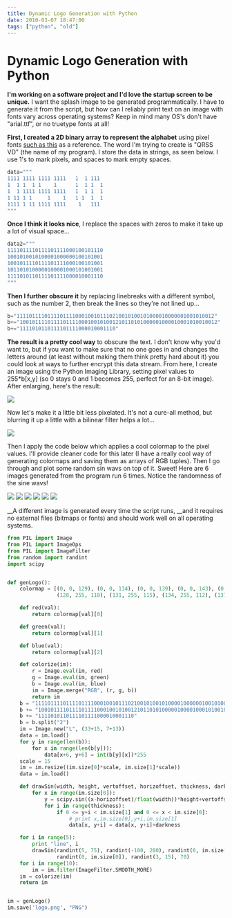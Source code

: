 ```yaml
---
title: Dynamic Logo Generation with Python
date: 2010-03-07 18:47:00
tags: ["python", "old"]
---
```


# Dynamic Logo Generation with Python

__I'm working on a software project and I'd love the startup screen to be unique.__ I want the splash image to be generated programmatically. I have to generate it from the script, but how can I reliably print text on an image with fonts vary across operating systems? Keep in mind many OS's don't have "arial.ttf", or no truetype fonts at all!

__First, I created a 2D binary array to represent the alphabet__ using pixel fonts [such as this](http://img.nattawat.org/images/yus3i81of22r503eyjtw.png) as a reference. The word I'm trying to create is "QRSS VD" (the name of my program). I store the data in strings, as seen below. I use 1's to mark pixels, and spaces to mark empty spaces.

```python
data="""
1111 1111 1111 1111   1  1 111
1  1 1  1 1    1      1  1 1  1
1  1 1111 1111 1111   1  1 1  1
1 11 1 1     1    1   1 1  1  1
1111 1 11 1111 1111    1   111
"""
```

__Once I think it looks nice__, I replace the spaces with zeros to make it take up a lot of visual space...

```python
data2="""
1111011110111101111000100101110
1001010010100001000000100101001
1001011110111101111000100101001
1011010100000100001000101001001
1111010110111101111000010001110
"""
```

__Then I further obscure it__ by replacing linebreaks with a different symbol, such as the number 2, then break the lines so they're not lined up...

```python
b="1111011110111101111000100101110210010100101000010000001001010012"
b+="1001011110111101111000100101001210110101000001000010001010010012"
b+="1111010110111101111000010001110"
```

__The result is a pretty cool way__ to obscure the text. I don't know why you'd want to, but if you want to make sure that no one goes in and changes the letters around (at least without making them think pretty hard about it) you could look at ways to further encrypt this data stream. From here, I create an image using the Python Imaging Library, setting pixel values to 255\*b\[x,y\] (so 0 stays 0 and 1 becomes 255, perfect for an 8-bit image). After enlarging, here's the result:

<div class="text-center img-border">

![](https://swharden.com/static/2010/03/07/nearest.png)

</div>

Now let's make it a little bit less pixelated. It's not a cure-all method, but blurring it up a little with a bilinear filter helps a lot...

<div class="text-center img-border">

![](https://swharden.com/static/2010/03/07/bilinear.png)

</div>

Then I apply the code below which applies a cool colormap to the pixel values. I'll provide cleaner code for this later (I have a really cool way of generating colormaps and saving them as arrays of RGB tuples). Then I go through and plot some random sin wavs on top of it. Sweet! Here are 6 images generated from the program run 6 times. Notice the randomness of the sine wavs!

<div class="text-center img-border img-micro">

![](https://swharden.com/static/2010/03/07/qrss-vd-logo-0.png)
![](https://swharden.com/static/2010/03/07/qrss-vd-logo-1.png)
![](https://swharden.com/static/2010/03/07/qrss-vd-logo-2.png)
![](https://swharden.com/static/2010/03/07/qrss-vd-logo-3.png)
![](https://swharden.com/static/2010/03/07/qrss-vd-logo-4.png)
![](https://swharden.com/static/2010/03/07/qrss-vd-logo-5.png)

</div>

__A different image is generated every time the script runs, __and it requires no external files (bitmaps or fonts) and should work well on all operating systems.

```python
from PIL import Image
from PIL import ImageOps
from PIL import ImageFilter
from random import randint
import scipy


def genLogo():
    colormap = [(0, 0, 129), (0, 0, 134), (0, 0, 139), (0, 0, 143), (0, 0, 148), (0, 0, 152), (0, 0, 157), (0, 0, 161), (0, 0, 166), (0, 0, 170), (0, 0, 175), (0, 0, 180), (0, 0, 184), (0, 0, 189), (0, 0, 193), (0, 0, 198), (0, 0, 202), (0, 0, 207), (0, 0, 211), (0, 0, 216), (0, 0, 220), (0, 0, 225), (0, 0, 230), (0, 0, 234), (0, 0, 239), (0, 0, 243), (0, 0, 248), (0, 0, 252), (0, 0, 255), (0, 0, 255), (0, 0, 255), (0, 0, 255), (0, 2, 255), (0, 7, 255), (0, 11, 255), (0, 14, 255), (0, 18, 255), (0, 23, 255), (0, 27, 255), (0, 31, 255), (0, 34, 255), (0, 39, 255), (0, 43, 255), (0, 47, 255), (0, 51, 255), (0, 54, 255), (0, 59, 255), (0, 63, 255), (0, 67, 255), (0, 71, 255), (0, 75, 255), (0, 79, 255), (0, 83, 255), (0, 87, 255), (0, 91, 255), (0, 95, 255), (0, 99, 255), (0, 103, 255), (0, 107, 255), (0, 111, 255), (0, 115, 255), (0, 119, 255), (0, 123, 255), (0, 127, 255), (0, 131, 255), (0, 135, 255), (0, 139, 255), (0, 143, 255), (0, 147, 255), (0, 151, 255), (0, 155, 255), (0, 159, 255), (0, 163, 255), (0, 167, 255), (0, 171, 255), (0, 175, 255), (0, 179, 255), (0, 183, 255), (0, 187, 255), (0, 191, 255), (0, 195, 255), (0, 199, 255), (0, 203, 255), (0, 207, 255), (0, 211, 255), (0, 215, 255), (0, 219, 254), (0, 223, 251), (0, 227, 248), (2, 231, 245), (5, 235, 241), (7, 239, 238), (11, 243, 235), (14, 247, 232), (18, 251, 228), (21, 255, 225), (23, 255, 222), (27, 255, 219), (31, 255, 215), (34, 255, 212), (37, 255, 208), (40, 255, 205), (44, 255, 203), (47, 255, 199), (50, 255, 195), (54, 255, 192), (57, 255, 189), (60, 255, 186), (63, 255, 183), (66, 255, 179), (70, 255, 176), (73, 255, 173), (76, 255, 170), (79, 255, 166), (83, 255, 163), (86, 255, 160), (89, 255, 157), (92, 255, 154), (95, 255, 150), (99, 255, 147), (102, 255, 144), (105, 255, 141), (108, 255, 137), (112, 255, 134), (115, 255, 131), (118, 255, 128), (121, 255, 125), (124, 255, 121),
                (128, 255, 118), (131, 255, 115), (134, 255, 112), (137, 255, 108), (141, 255, 105), (144, 255, 102), (147, 255, 99), (150, 255, 95), (154, 255, 92), (157, 255, 89), (160, 255, 86), (163, 255, 83), (166, 255, 79), (170, 255, 76), (173, 255, 73), (176, 255, 70), (179, 255, 66), (183, 255, 63), (186, 255, 60), (189, 255, 57), (192, 255, 54), (195, 255, 50), (199, 255, 47), (202, 255, 44), (205, 255, 41), (208, 255, 37), (212, 255, 34), (215, 255, 31), (218, 255, 28), (221, 255, 24), (224, 255, 21), (228, 255, 18), (231, 255, 15), (234, 255, 12), (238, 255, 8), (241, 252, 5), (244, 248, 2), (247, 244, 0), (250, 240, 0), (254, 236, 0), (255, 233, 0), (255, 229, 0), (255, 226, 0), (255, 221, 0), (255, 218, 0), (255, 215, 0), (255, 211, 0), (255, 207, 0), (255, 203, 0), (255, 199, 0), (255, 196, 0), (255, 192, 0), (255, 188, 0), (255, 184, 0), (255, 180, 0), (255, 177, 0), (255, 173, 0), (255, 169, 0), (255, 165, 0), (255, 162, 0), (255, 159, 0), (255, 155, 0), (255, 151, 0), (255, 147, 0), (255, 143, 0), (255, 140, 0), (255, 136, 0), (255, 132, 0), (255, 128, 0), (255, 125, 0), (255, 121, 0), (255, 117, 0), (255, 114, 0), (255, 110, 0), (255, 106, 0), (255, 102, 0), (255, 99, 0), (255, 95, 0), (255, 91, 0), (255, 88, 0), (255, 84, 0), (255, 80, 0), (255, 76, 0), (255, 73, 0), (255, 69, 0), (255, 65, 0), (255, 62, 0), (255, 58, 0), (255, 54, 0), (255, 51, 0), (255, 47, 0), (255, 43, 0), (255, 39, 0), (255, 36, 0), (255, 32, 0), (255, 28, 0), (255, 25, 0), (255, 21, 0), (253, 17, 0), (248, 14, 0), (244, 10, 0), (240, 6, 0), (235, 2, 0), (230, 0, 0), (225, 0, 0), (221, 0, 0), (217, 0, 0), (212, 0, 0), (207, 0, 0), (203, 0, 0), (198, 0, 0), (194, 0, 0), (189, 0, 0), (185, 0, 0), (180, 0, 0), (175, 0, 0), (171, 0, 0), (166, 0, 0), (162, 0, 0), (157, 0, 0), (152, 0, 0), (148, 0, 0), (144, 0, 0), (139, 0, 0), (134, 0, 0), (130, 0, 0), (134, 0, 0), (130, 0, 0)]

    def red(val):
        return colormap[val][0]

    def green(val):
        return colormap[val][1]

    def blue(val):
        return colormap[val][2]

    def colorize(im):
        r = Image.eval(im, red)
        g = Image.eval(im, green)
        b = Image.eval(im, blue)
        im = Image.merge("RGB", (r, g, b))
        return im
    b = "1111011110111101111000100101110210010100101000010000001001010012"
    b += "1001011110111101111000100101001210110101000001000010001010010012"
    b += "1111010110111101111000010001110"
    b = b.split("2")
    im = Image.new("L", (33+15, 7+13))
    data = im.load()
    for y in range(len(b)):
        for x in range(len(b[y])):
            data[x+6, y+6] = int(b[y][x])*255
    scale = 15
    im = im.resize((im.size[0]*scale, im.size[1]*scale))
    data = im.load()

    def drawSin(width, height, vertoffset, horizoffset, thickness, darkness):
        for x in range(im.size[0]):
            y = scipy.sin((x-horizoffset)/float(width))*height+vertoffset
            for i in range(thickness):
                if 0 <= y+i < im.size[1] and 0 <= x < im.size[0]:
                    # print x,im.size[0],y+i,im.size[1]
                    data[x, y+i] = data[x, y+i]+darkness

    for i in range(5):
        print "line", i
        drawSin(randint(5, 75), randint(-100, 200), randint(0, im.size[1]),
                randint(0, im.size[0]), randint(3, 15), 70)
    for i in range(10):
        im = im.filter(ImageFilter.SMOOTH_MORE)
    im = colorize(im)
    return im


im = genLogo()
im.save('logo.png', "PNG")
```